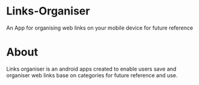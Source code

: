# Links-Organiser
An App for organising web links on your mobile device for future reference

# About
Links organiser is an android apps created to enable users save and organiser web links base on categories for future reference and use.
